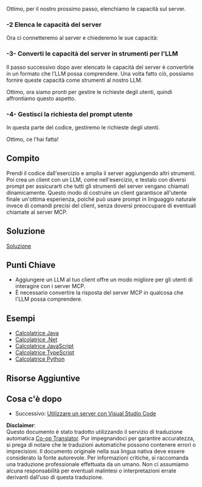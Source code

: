 <!--
CO_OP_TRANSLATOR_METADATA:
{
  "original_hash": "f74887f51a69d3f255cb83d0b517c623",
  "translation_date": "2025-07-04T17:07:35+00:00",
  "source_file": "03-GettingStarted/03-llm-client/README.md",
  "language_code": "it"
}
-->
Ottimo, per il nostro prossimo passo, elenchiamo le capacità sul server.

### -2 Elenca le capacità del server

Ora ci connetteremo al server e chiederemo le sue capacità:

### -3- Converti le capacità del server in strumenti per l'LLM

Il passo successivo dopo aver elencato le capacità del server è convertirle in un formato che l'LLM possa comprendere. Una volta fatto ciò, possiamo fornire queste capacità come strumenti al nostro LLM.

Ottimo, ora siamo pronti per gestire le richieste degli utenti, quindi affrontiamo questo aspetto.

### -4- Gestisci la richiesta del prompt utente

In questa parte del codice, gestiremo le richieste degli utenti.

Ottimo, ce l'hai fatta!

## Compito

Prendi il codice dall'esercizio e amplia il server aggiungendo altri strumenti. Poi crea un client con un LLM, come nell'esercizio, e testalo con diversi prompt per assicurarti che tutti gli strumenti del server vengano chiamati dinamicamente. Questo modo di costruire un client garantisce all'utente finale un'ottima esperienza, poiché può usare prompt in linguaggio naturale invece di comandi precisi del client, senza doversi preoccupare di eventuali chiamate al server MCP.

## Soluzione

[Soluzione](/03-GettingStarted/03-llm-client/solution/README.md)

## Punti Chiave

- Aggiungere un LLM al tuo client offre un modo migliore per gli utenti di interagire con i server MCP.
- È necessario convertire la risposta del server MCP in qualcosa che l'LLM possa comprendere.

## Esempi

- [Calcolatrice Java](../samples/java/calculator/README.md)
- [Calcolatrice .Net](../../../../03-GettingStarted/samples/csharp)
- [Calcolatrice JavaScript](../samples/javascript/README.md)
- [Calcolatrice TypeScript](../samples/typescript/README.md)
- [Calcolatrice Python](../../../../03-GettingStarted/samples/python)

## Risorse Aggiuntive

## Cosa c'è dopo

- Successivo: [Utilizzare un server con Visual Studio Code](../04-vscode/README.md)

**Disclaimer**:  
Questo documento è stato tradotto utilizzando il servizio di traduzione automatica [Co-op Translator](https://github.com/Azure/co-op-translator). Pur impegnandoci per garantire accuratezza, si prega di notare che le traduzioni automatiche possono contenere errori o imprecisioni. Il documento originale nella sua lingua nativa deve essere considerato la fonte autorevole. Per informazioni critiche, si raccomanda una traduzione professionale effettuata da un umano. Non ci assumiamo alcuna responsabilità per eventuali malintesi o interpretazioni errate derivanti dall’uso di questa traduzione.